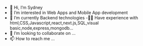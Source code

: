 - 👋 Hi, I’m Sydney 
- 👀 I’m interested in Web Apps and Mobile App development
- 🌱 I’m currently Backend technologies
-🧑‍💻 Have experience with html,CSS,Javascript,react,next.js,SQL,visual basic,node,express,mongodb...
- 💞️ I’m looking to collaborate on ...
- 📫 How to reach me ...

<!---
dev-sydney/dev-sydney is a ✨ special ✨ repository because its `README.md` (this file) appears on your GitHub profile.
You can click the Preview link to take a look at your changes.
--->

